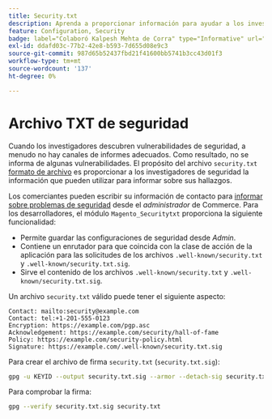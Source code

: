```yaml
---
title: Security.txt
description: Aprenda a proporcionar información para ayudar a los investigadores de seguridad a notificar vulnerabilidades.
feature: Configuration, Security
badge: label="Colaboró Kalpesh Mehta de Corra" type="Informative" url="https://solutionpartners.adobe.com/s/directory/detail/corra" tooltip="Kalpesh Mehta"
exl-id: ddafd03c-77b2-42e8-b593-7d655d08e9c3
source-git-commit: 987d65b52437fbd21f41600bb5741b3cc43d01f3
workflow-type: tm+mt
source-wordcount: '137'
ht-degree: 0%

---
```


# Archivo TXT de seguridad

Cuando los investigadores descubren vulnerabilidades de seguridad, a menudo no hay canales de informes adecuados. Como resultado, no se informa de algunas vulnerabilidades. El propósito del archivo `security.txt` [formato de archivo](https://datatracker.ietf.org/doc/html/draft-foudil-securitytxt-09) es proporcionar a los investigadores de seguridad la información que pueden utilizar para informar sobre sus hallazgos.

Los comerciantes pueden escribir su información de contacto para [informar sobre problemas de seguridad](https://experienceleague.adobe.com/es/docs/commerce-admin/systems/security/security-issue-reporting) desde el _administrador_ de Commerce. Para los desarrolladores, el módulo `Magento_Securitytxt` proporciona la siguiente funcionalidad:

- Permite guardar las configuraciones de seguridad desde _Admin_.
- Contiene un enrutador para que coincida con la clase de acción de la aplicación para las solicitudes de los archivos `.well-known/security.txt` y `.well-known/security.txt.sig`.
- Sirve el contenido de los archivos `.well-known/security.txt` y `.well-known/security.txt.sig`.

Un archivo `security.txt` válido puede tener el siguiente aspecto:

```text
Contact: mailto:security@example.com
Contact: tel:+1-201-555-0123
Encryption: https://example.com/pgp.asc
Acknowledgement: https://example.com/security/hall-of-fame
Policy: https://example.com/security-policy.html
Signature: https://example.com/.well-known/security.txt.sig
```

Para crear el archivo de firma `security.txt` (`security.txt.sig`):

```bash
gpg -u KEYID --output security.txt.sig --armor --detach-sig security.txt
```

Para comprobar la firma:

```bash
gpg --verify security.txt.sig security.txt
```
